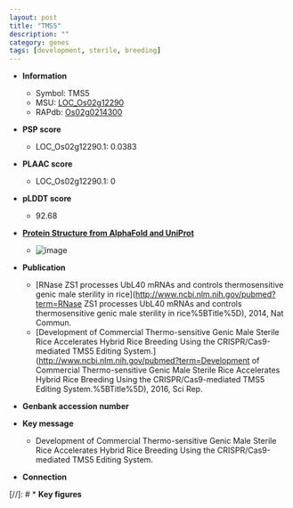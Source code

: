 ```yaml
---
layout: post
title: "TMS5"
description: ""
category: genes
tags: [development, sterile, breeding]
---
```


* **Information**  
    + Symbol: TMS5  
    + MSU: [LOC_Os02g12290](http://rice.plantbiology.msu.edu/cgi-bin/ORF_infopage.cgi?orf=LOC_Os02g12290)  
    + RAPdb: [Os02g0214300](http://rapdb.dna.affrc.go.jp/viewer/gbrowse_details/irgsp1?name=Os02g0214300)  

* **PSP score**  
    + LOC_Os02g12290.1: 0.0383 

* **PLAAC score**  
    + LOC_Os02g12290.1: 0 

* **pLDDT score**
    + 92.68

* **[Protein Structure from AlphaFold and UniProt](https://www.uniprot.org/uniprotkb/Q6H8B1/entry#structure)**
    + ![image](https://ricepsp.github.io/images/Q6/AF-Q6H8B1-F1.png)

* **Publication**  
    + [RNase ZS1 processes UbL40 mRNAs and controls thermosensitive genic male sterility in rice](http://www.ncbi.nlm.nih.gov/pubmed?term=RNase ZS1 processes UbL40 mRNAs and controls thermosensitive genic male sterility in rice%5BTitle%5D), 2014, Nat Commun.
    + [Development of Commercial Thermo-sensitive Genic Male Sterile Rice Accelerates Hybrid Rice Breeding Using the CRISPR/Cas9-mediated TMS5 Editing System.](http://www.ncbi.nlm.nih.gov/pubmed?term=Development of Commercial Thermo-sensitive Genic Male Sterile Rice Accelerates Hybrid Rice Breeding Using the CRISPR/Cas9-mediated TMS5 Editing System.%5BTitle%5D), 2016, Sci Rep.

* **Genbank accession number**  

* **Key message**  
    + Development of Commercial Thermo-sensitive Genic Male Sterile Rice Accelerates Hybrid Rice Breeding Using the CRISPR/Cas9-mediated TMS5 Editing System.

* **Connection**  

[//]: # * **Key figures**  



